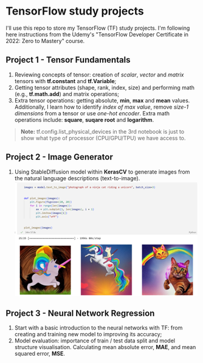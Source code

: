# TensorFlow study projects
I'll use this repo to store my TensorFlow (TF) study projects. I'm following here instructions from the Udemy's "TensorFlow Developer Certificate in 2022: Zero to Mastery" course.

## Project 1 - Tensor Fundamentals
1. Reviewing concepts of tensor: creation of _scalar_, _vector_ and _matrix_ tensors with **tf.constant** and **tf.Variable**;
2. Getting tensor attributes (shape, rank, index, size) and performing math (e.g., **tf.math.add**) and matrix operations;
3. Extra tensor operations: getting absolute, **min**, **max** and **mean** values. Additionally, I learn how to identify _index of max value_, remove _size-1 dimensions_ from a tensor or use _one-hot encoder_. Extra math operations include: **square**, **suqare root** and **logarithm**.
> **Note:** tf.config.list_physical_devices in the 3rd notebook is just to show what type of processor (CPU/GPU/TPU) we have access to.

## Project 2 - Image Generator
1. Using StableDiffusion model within **KerasCV** to generate images from the natural language descriptions (text-to-image). 
![screenshot_2.1](images/Project2_KerasCV.png)

## Project 3 - Neural Network Regression
1. Start with a basic introduction to the neural networks with TF: from creating and training new model to improving its accuracy;
2. Model evaluation: importance of train / test data split and model structure visualisation. Calculating mean absolute error, **MAE**, and mean squared error, **MSE**.
